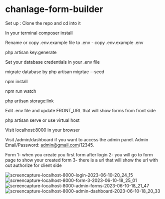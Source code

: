 # chanlage-form-builder
Set up :
Clone the repo and cd into it

In your terminal composer install

Rename or copy .env.example file to .env - copy .env.example .env

php artisan key:generate

Set your database credentials in your .env file

migrate database by php artisan migrtae --seed

npm install

npm run watch

php artisan storage:link

Edit .env file and update FRONT_URL that will show forms from front side

php artisan serve or use virtual host

Visit localhost:8000 in your browser

Visit /admin/dashboard if you want to access the admin panel. Admin Email/Password: admin@gmail.com/12345.

Form
1- when you create you first form after login 
2- you will go to form page to show your created form
3- there is a url that will show the url with out authorize for client side


![screencapture-localhost-8000-login-2023-06-10-20_24_15](https://github.com/fatmasamir272/chanlage-form-builder/assets/61781331/9d3205fe-49f6-4502-b690-9167a1a9a836)
![screencapture-localhost-8000-form-3-2023-06-10-18_25_01](https://github.com/fatmasamir272/chanlage-form-builder/assets/61781331/c7a97a72-74f4-4536-925f-52ba8e8e0eff)
![screencapture-localhost-8000-admin-forms-2023-06-10-18_21_47](https://github.com/fatmasamir272/chanlage-form-builder/assets/61781331/eb98dc3d-7097-4329-b707-318d7dac777f)
![screencapture-localhost-8000-admin-dashboard-2023-06-10-18_20_33](https://github.com/fatmasamir272/chanlage-form-builder/assets/61781331/0e18d1d2-1034-4ead-ae72-6276b6b10107)

